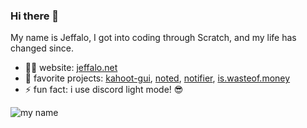### Hi there 👋

<!--
**JeffaloBob/JeffaloBob** is a ✨ _special_ ✨ repository because its `README.md` (this file) appears on your GitHub profile.

Here are some ideas to get you started:

- 🔭 I’m currently working on ...
- 🌱 I’m currently learning ...
- 👯 I’m looking to collaborate on ...
- 🤔 I’m looking for help with ...
- 💬 Ask me about ...
- 📫 How to reach me: ...
- 😄 Pronouns: ...
- ⚡ Fun fact: ...
-->
My name is Jeffalo, I got into coding through Scratch, and my life has changed since.

- 👨‍💻 website: [jeffalo.net](https://jeffalo.net)
- 🎉 favorite projects: [kahoot-gui](https://github.com/JeffaloBob/kahoot-gui), [noted](https://github.com/JeffaloBob/noted), [notifier](https://github.com/JeffaloBob/notifier), [is.wasteof.money](https://github.com/JeffaloBob/is.wasteof.money)
- ⚡ fun fact: i use discord light mode! 😎

![my name](https://raw.githubusercontent.com/JeffaloBob/JeffaloBob/master/cat.svg)